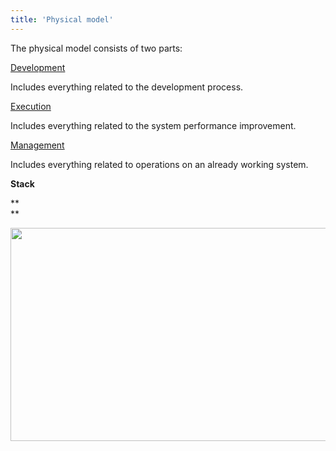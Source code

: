 ```yaml
---
title: 'Physical model'
---
```


The physical model consists of two parts: 

[Development](Development.md)

Includes everything related to the development process.

[Execution](Execution.md)

Includes everything related to the system performance improvement.

[Management](Management.md)

Includes everything related to operations on an already working system.

**Stack**

**  
**

<img src="download/temp/svgout6647412718165685996.png" width="751" height="341" />
